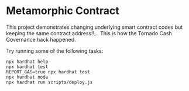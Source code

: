 # Metamorphic Contract

This project demonstrates changing underlying smart contract codes but keeping the same contract address!!... This is how the Tornado Cash Governance hack happened.

Try running some of the following tasks:

```shell
npx hardhat help
npx hardhat test
REPORT_GAS=true npx hardhat test
npx hardhat node
npx hardhat run scripts/deploy.js
```
